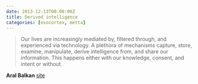```yaml
---
date: 2013-12-13T00:00:00Z
title: Derived intelligence
categories: [exocortex, metta]
---
```

> Our lives are increasingly mediated by, filtered through, and experienced via technology. A plethora of mechanisms capture, store, examine, manipulate, derive intelligence from, and share our information. This happens either with our knowledge, consent, and intent or without.

**Aral Balkan** [site](http://aralbalkan.com/notes/indie-data/)
